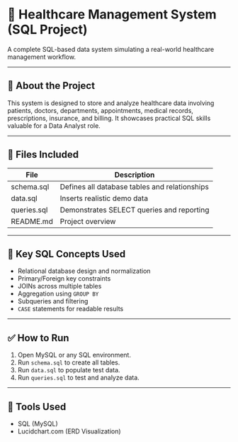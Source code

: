 # 🏥 Healthcare Management System (SQL Project)

A complete SQL-based data system simulating a real-world healthcare management workflow.

---

## 💼 About the Project

This system is designed to store and analyze healthcare data involving patients, doctors, departments, appointments, medical records, prescriptions, insurance, and billing. It showcases practical SQL skills valuable for a Data Analyst role.

---

## 🧾 Files Included

| File            | Description                                |
|-----------------|--------------------------------------------|
| schema.sql      | Defines all database tables and relationships |
| data.sql        | Inserts realistic demo data                |
| queries.sql     | Demonstrates SELECT queries and reporting  |
| README.md       | Project overview                |

---

## 🧠 Key SQL Concepts Used

- Relational database design and normalization
- Primary/Foreign key constraints
- JOINs across multiple tables
- Aggregation using `GROUP BY`
- Subqueries and filtering
- `CASE` statements for readable results

---

## ✅ How to Run

1. Open MySQL or any SQL environment.
2. Run `schema.sql` to create all tables.
3. Run `data.sql` to populate test data.
4. Run `queries.sql` to test and analyze data.

---

## 🧰 Tools Used

- SQL (MySQL)
- Lucidchart.com (ERD Visualization)
